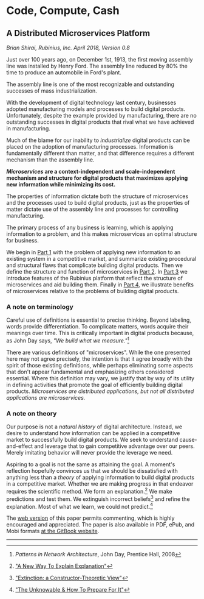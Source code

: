 # Code, Compute, Cash

## A Distributed Microservices Platform

_Brian Shirai, Rubinius, Inc. April 2018, Version 0.8_

Just over 100 years ago, on December 1st, 1913, the first moving assembly line was installed by Henry Ford. The assembly line reduced by 80% the time to produce an automobile in Ford's plant.

The assembly line is one of the most recognizable and outstanding successes of mass industrialization.

With the development of digital technology last century, businesses adopted manufacturing models and processes to build digital products. Unfortunately, despite the example provided by manufacturing, there are no outstanding successes in digital products that rival what we have achieved in manufacturing.

Much of the blame for our inability to _industrialize_ digital products can be placed on the adoption of manufacturing processes. Information is fundamentally different than matter, and that difference requires a different mechanism than the assembly line.

**_Microservices_ are a context-independent and scale-independent mechanism and structure for digital products that maximizes applying new information while minimizing its cost.**

The properties of information dictate both the structure of microservices and the processes used to build digital products, just as the properties of matter dictate use of the assembly line and processes for controlling manufacturing.

The primary process of any business is learning, which is applying information to a problem, and this makes microservices an optimal structure for business.

We begin in [Part 1](problem.md) with the problem of applying new information to an existing system in a competitive market, and summarize existing procedural and structural flaws that complicate building digital products. Then we define the structure and function of microservices in [Part 2](solution.md). In [Part 3](platform.md) we introduce features of the Rubinius platform that reflect the structure of microservices and aid building them. Finally in [Part 4](benefits.md), we illustrate benefits of microservices relative to the problems of building digital products.

### A note on terminology

Careful use of definitions is essential to precise thinking. Beyond labeling, words provide differentiation. To complicate matters, words acquire their meanings over time. This is critically important in digital products because, as John Day says, _"We build what we measure."_[^1]

There are various definitions of "microservices". While the one presented here may not agree precisely, the intention is that it agree broadly with the spirit of those existing definitions, while perhaps eliminating some aspects that don't appear fundamental and emphasizing others considered essential. Where this definition may vary, we justify that by way of its utility in defining activities that promote the goal of efficiently building digital products. _Microservices are distributed applications, but not all distributed applications are microservices._

### A note on theory

Our purpose is not a _natural history_ of digital architecture. Instead, we desire to understand how information can be applied in a competitive market to successfully build digital products. We seek to understand cause-and-effect and leverage that to gain competitive advantage over our peers. Merely imitating behavior will never provide the leverage we need.

Aspiring to a goal is not the same as attaining the goal. A moment's reflection hopefully convinces us that we should be dissatisfied with anything less than a _theory_ of applying information to build digital products in a competitive market. Whether we are making progress in that endeavor requires the scientific method. We form an explanation.[^2] We make predictions and test them. We extinguish incorrect beliefs[^3] and refine the explanation. Most of what we learn, we could not predict.[^4]

The [web version](https://rubinius.gitbooks.io/whitepaper-code-compute-cash/content/) of this paper permits commenting, which is highly encouraged and appreciated. The paper is also available in PDF, ePub, and Mobi formats [at the GitBook website](https://www.gitbook.com/book/rubinius/whitepaper-code-compute-cash/details).

---

[^1]: _Patterns in Network Architecture_, John Day, Prentice Hall, 2008
[^2]: ["A New Way To Explain Explanation"](https://medium.com/dorothyknows/david-deutsch-a-new-way-to-explain-explanation-e153f981428c)
[^3]: ["Extinction: a Constructor-Theoretic View"](https://medium.com/dorothyknows/chiara-marletto-extinction-a-constructor-theoretic-view-fc567fb02bfc)
[^4]: ["The Unknowable & How To Prepare For It"](https://medium.com/dorothyknows/david-deutsch-the-unknowable-how-to-prepare-for-it-e1b2c7d78744)
